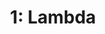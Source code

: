 ---
title: "1: Lambda"
toc: false
weight: 20
draft: false
Description: "Robert Boscacci is a devops engineer. He wants to help you \
pass the aws devops professional certification by sharing his notes here." # Keep to 150-160 chars
summary: "Functions as a service"
Tags:
 - Robert Boscacci
 - DevOps
 - DevSecOps
 - NYC
 - New York City
 - Data Engineering
 - MLOps
 - AWS
---